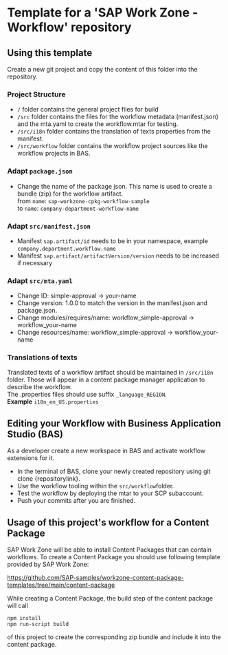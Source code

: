 # Template for a 'SAP Work Zone - Workflow' repository

## Using this template
Create a new git project and copy the content of this folder into the repository.

### Project Structure
- ````/```` folder contains the general project files for build
- ````/src```` folder contains the files for the workflow metadata (manifest.json) and the mta.yaml to create the workflow.mtar for testing.
- ````/src/i18n```` folder contains the translation of texts properties from the manifest.
- ````/src/workflow```` folder contains the workflow project sources like the workflow projects in BAS.

### Adapt ````package.json````
- Change the name of the package json. This name is used to create a bundle (zip) for the workflow artifact.  
	from ````name````: ````sap-workzone-cpkg-workflow-sample````  
	to ````name````: ````company-department-workflow-name````

### Adapt ````src/manifest.json````
- Manifest ````sap.artifact/id```` needs to be in your namespace, example ````company.department.workflow.name````
- Manifest ````sap.artifact/artifactVersion/version```` needs to be increased if necessary

### Adapt ````src/mta.yaml````
- Change ID: simple-approval -> your-name
- Change version: 1.0.0 to match the version in the manifest.json and package.json.
- Change modules/requires/name: workflow_simple-approval -> workflow_your-name
- Change resources/name: workflow_simple-approval -> workflow_your-name

### Translations of texts
Translated texts of a workflow artifact should be maintained in ````/src/i18n```` folder. Those will appear in a content package manager application to describe the workflow.  
The .properties files should use suffix
````_language_REGION````.  
**Example**
````i18n_en_US.properties````

## Editing your Workflow with Business Application Studio (BAS)
As a developer create a new workspace in BAS and activate workflow extensions for it.

- In the terminal of BAS, clone your newly created repository using git clone {repositorylink}.
- Use the workflow tooling within the ````src/workflow````folder.
- Test the workflow by deploying the mtar to your SCP subaccount.
- Push your commits after you are finished.


## Usage of this project's workflow for a Content Package
SAP Work Zone will be able to install Content Packages that can contain workflows.
To create a Content Package you should use following template provided by SAP Work Zone:

https://github.com/SAP-samples/workzone-content-package-templates/tree/main/content-package

While creating a Content Package, the build step of the content package will call  

````npm install````  
````npm run-script build````  

of this project to create the corresponding zip bundle and include it into the content package.
